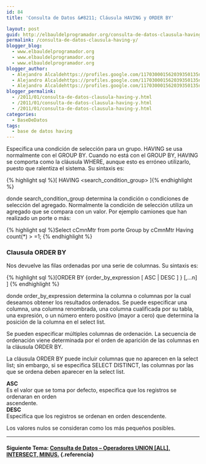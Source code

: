 ```yaml
---
id: 84
title: 'Consulta de Datos &#8211; Cláusula HAVING y ORDER BY'

layout: post
guid: http://elbauldelprogramador.org/consulta-de-datos-clausula-having-y-order-by/
permalink: /consulta-de-datos-clausula-having-y/
blogger_blog:
  - www.elbauldelprogramador.org
  - www.elbauldelprogramador.org
  - www.elbauldelprogramador.org
blogger_author:
  - Alejandro Alcaldehttps://profiles.google.com/117030001562039350135noreply@blogger.com
  - Alejandro Alcaldehttps://profiles.google.com/117030001562039350135noreply@blogger.com
  - Alejandro Alcaldehttps://profiles.google.com/117030001562039350135noreply@blogger.com
blogger_permalink:
  - /2011/01/consulta-de-datos-clausula-having-y.html
  - /2011/01/consulta-de-datos-clausula-having-y.html
  - /2011/01/consulta-de-datos-clausula-having-y.html
categories:
  - BaseDeDatos
tags:
  - base de datos having
---
```

<div class="icosql">
</div>

Especifica una condición de selección para un grupo. HAVING se usa normalmente con el GROUP BY. Cuando no está con el GROUP BY, HAVING se comporta como la cláusula WHERE, aunque esto es erróneo utilizarlo, puesto que ralentiza el sistema. Su sintaxis es:

{% highlight sql %}[ HAVING &lt;search_condition_group> ]{% endhighlight %}

  
<!--more-->

  
donde search\_condition\_group determina la condición o condiciones de selección del agregado. Normalmente la condición de selección utiliza un agregado que se compara con un valor. Por ejemplo camiones que han realizado un porte o más:

{% highlight sql %}Select cCmnMtr from porte
Group by cCmnMtr
Having count(*) > =1;
{% endhighlight %}



### Clausula ORDER BY

Nos devuelve las filas ordenadas por una serie de columnas. Su sintaxis es:

{% highlight sql %}[ORDER BY {order_by_expression [ ASC | DESC ] } [,...n] ]
{% endhighlight %}

donde order\_by\_expression determina la columna o columnas por la cual deseamos obtener los resultados ordenados. Se puede especificar una columna, una columna renombrada, una columna cualificada por su tabla, una expresión, o un número entero positivo (mayor a cero) que determina la posición de la columna en el select list.

Se pueden especificar múltiples columnas de ordenación. La secuencia de ordenación viene determinada por el orden de aparición de las columnas en la cláusula ORDER BY.

La cláusula ORDER BY puede incluir columnas que no aparecen en la select list; sin embargo, si se especifica SELECT DISTINCT, las columnas por las que se ordena deben aparecer en la select list.

**ASC**  
Es el valor que se toma por defecto, especifica que los registros se ordenaran en orden  
ascendente.  
**DESC**  
Especifica que los registros se ordenan en orden descendente.

Los valores nulos se consideran como los más pequeños posibles.

* * *

#### Siguiente Tema: [Consulta de Datos &#8211; Operadores UNION [ALL], INTERSECT, MINUS.][1] {.referencia}



 [1]: http://elbauldelprogramador.com/consulta-de-datos-operadores-union-all/